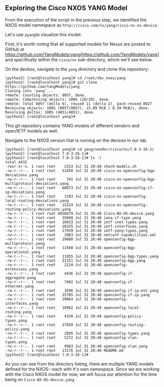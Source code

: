 ## Exploring the Cisco NXOS YANG Model

From the execution of the script in the previous step, we identified the NXOS model namespace as `http://cisco.com/ns/yang/cisco-nx-os-device`. 

Let's use `pyang`to visualize this model.

First, it's worth noting that all supported models for Nexus are posted to GitHub at https://github.com/YangModels/yang[https://github.com/YangModels/yang] and specifically within the `cisco/nx` sub-directory, which we'll see below.

On the devbox, navigate to the `yang` directory and clone this repository:

``` shell
(python2) [root@localhost yang]# cd /root/sbx_nxos/yang
(python2) [root@localhost yang]# git clone https://github.com/YangModels/yang
Cloning into 'yang'...
remote: Counting objects: 8057, done.
remote: Compressing objects: 100% (28/28), done.
remote: Total 8057 (delta 6), reused 11 (delta 2), pack-reused 8027
Receiving objects: 100% (8057/8057), 15.89 MiB | 8.20 MiB/s, done.
Resolving deltas: 100% (4851/4851), done.
(python2) [root@localhost yang]#
```

This git repository contains YANG models of different vendors and open/IETF models as well. 

Navigate to the NXOS version that is running on the devices in our lab:

```
(python2) [root@localhost yang]# cd yang/vendor/cisco/nx/7.0-3-I6-1/
(python2) [root@localhost 7.0-3-I6-1]# 
(python2) [root@localhost 7.0-3-I6-1]# ls -l
total 4432
-rwxr-xr-x. 1 root root    2153 Jul 31 20:48 check-models.sh
-rw-r--r--. 1 root root   51450 Jul 31 20:48 cisco-nx-openconfig-bgp-deviations.yang
-rw-r--r--. 1 root root     741 Jul 31 20:48 cisco-nx-openconfig-bgp-multiprotocol-deviations.yang
-rw-r--r--. 1 root root   60073 Jul 31 20:48 cisco-nx-openconfig-if-ip-deviations.yang
-rw-r--r--. 1 root root    2193 Jul 31 20:48 cisco-nx-openconfig-local-routing-deviations.yang
-rw-r--r--. 1 root root   15224 Jul 31 20:48 cisco-nx-openconfig-routing-policy-deviations.yang
-rw-r--r--. 1 root root 4028679 Jul 31 20:48 Cisco-NX-OS-device.yang
-rw-r--r--. 1 root root   35660 Jul 31 20:48 iana-if-type.yang
-rw-r--r--. 1 root root   16833 Jul 31 20:48 ietf-inet-types.yang
-rw-r--r--. 1 root root   26325 Jul 31 20:48 ietf-interfaces.yang
-rw-r--r--. 1 root root   17939 Jul 31 20:48 ietf-yang-types.yang
-rw-r--r--. 1 root root    2003 Jul 31 20:48 netconf-capabilities.xml
-rw-r--r--. 1 root root   19880 Jul 31 20:48 openconfig-bgp-multiprotocol.yang
-rw-r--r--. 1 root root   11560 Jul 31 20:48 openconfig-bgp-operational.yang
-rw-r--r--. 1 root root   11955 Jul 31 20:48 openconfig-bgp-types.yang
-rw-r--r--. 1 root root   31151 Jul 31 20:48 openconfig-bgp.yang
-rw-r--r--. 1 root root    2124 Jul 31 20:48 openconfig-extensions.yang
-rw-r--r--. 1 root root    4436 Jul 31 20:48 openconfig-if-aggregate.yang
-rw-r--r--. 1 root root    7902 Jul 31 20:48 openconfig-if-ethernet.yang
-rw-r--r--. 1 root root    3596 Jul 31 20:48 openconfig-if-ip-ext.yang
-rw-r--r--. 1 root root   25765 Jul 31 20:48 openconfig-if-ip.yang
-rw-r--r--. 1 root root   29064 Jul 31 20:48 openconfig-interfaces.yang
-rw-r--r--. 1 root root   10962 Jul 31 20:48 openconfig-local-routing.yang
-rw-r--r--. 1 root root    4320 Jul 31 20:48 openconfig-policy-types.yang
-rw-r--r--. 1 root root   27020 Jul 31 20:48 openconfig-routing-policy.yang
-rw-r--r--. 1 root root    2895 Jul 31 20:48 openconfig-types.yang
-rw-r--r--. 1 root root    5272 Jul 31 20:48 openconfig-vlan-types.yang
-rw-r--r--. 1 root root    9983 Jul 31 20:48 openconfig-vlan.yang
-rw-r--r--. 1 root root   13176 Jul 31 20:48 README.md
(python2) [root@localhost 7.0-3-I6-1]# 

```

As you can see from the directory listing, there are multiple YANG models defined for the NXOS--each with it's own namespace.  Since we are working with the Cisco NXOS model for now, we will focus our attention for the time being on `Cisco-NX-OS-device.yang`
